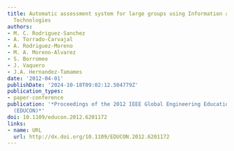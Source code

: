 ```yaml
---
title: Automatic assessment system for large groups using Information and Communication
  Technologies
authors:
- M. C. Rodriguez-Sanchez
- A. Torrado-Carvajal
- A. Rodriguez-Moreno
- M. A. Moreno-Alvarez
- S. Borromeo
- J. Vaquero
- J.A. Hernandez-Tamames
date: '2012-04-01'
publishDate: '2024-10-18T09:02:12.504779Z'
publication_types:
- paper-conference
publication: '*Proceedings of the 2012 IEEE Global Engineering Education Conference
  (EDUCON)*'
doi: 10.1109/educon.2012.6201172
links:
- name: URL
  url: http://dx.doi.org/10.1109/EDUCON.2012.6201172
---
```

